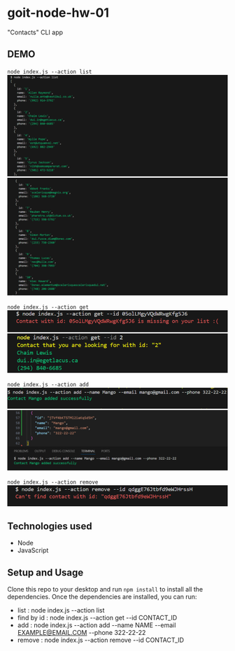 # goit-node-hw-01

"Contacts" CLI app

## DEMO

`node index.js --action list`
![alt text](<./images/list(1).png> "list(1)")
![alt text](<./images/list(2).png> "list(2)")

`node index.js --action get`
![alt text](./images/get.png "get")
![alt text](<./images/get(2).png> "get(2)")

`node index.js --action add`
![alt text](<./images/add(1).png> "add(1)")
![alt text](<./images/add(2).png> "add(2)")

`node index.js --action remove`
![alt text](./images/remove.png "remove")

## Technologies used

- Node
- JavaScript

## Setup and Usage

Clone this repo to your desktop and run `npm install` to install all the
dependencies. Once the dependencies are installed, you can run:

- list : node index.js --action list
- find by id : node index.js --action get --id CONTACT_ID
- add : node index.js --action add --name NAME --email EXAMPLE@EMAIL.COM --phone 322-22-22
- remove : node index.js --action remove --id CONTACT_ID
